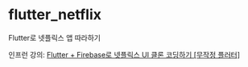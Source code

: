 # flutter_netflix
Flutter로 넷플릭스 앱 따라하기

인프런 강의: [Flutter + Firebase로 넷플릭스 UI 클론 코딩하기 [무작정 플러터]](https://www.inflearn.com/course/flutter-netflix-clone-app/dashboard)
